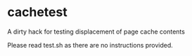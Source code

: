 cachetest
=========

A dirty hack for testing displacement of page cache contents

Please read test.sh as there are no instructions provided.
